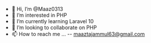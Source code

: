 - 👋 Hi, I’m @Maaz0313
- 👀 I’m interested in PHP
- 🌱 I’m currently learning Laravel 10
- 💞️ I’m looking to collaborate on PHP
- 📫 How to reach me ...
-- maaztajammul63@gmail.com
<!---
Maaz0313/Maaz0313 is a ✨ special ✨ repository because its `README.md` (this file) appears on your GitHub profile.
You can click the Preview link to take a look at your changes.
--->
